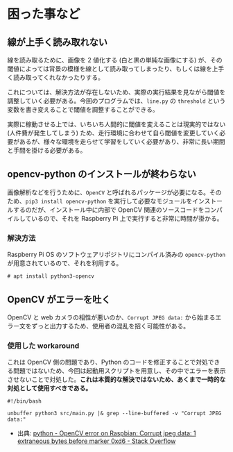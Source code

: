 # 困った事など

## 線が上手く読み取れない

線を読み取るために、画像を 2 値化する (白と黒の単純な画像にする) が、その閾値によっては背景の模様を線として読み取ってしまったり、もしくは線を上手く読み取ってくれなかったりする。

これについては、解決方法が存在しないため、実際の実行結果を見ながら閾値を調整していく必要がある。今回のプログラムでは、`line.py` の `threshold` という変数を書き変えることで閾値を調整することができる。

実際に稼動させる上では、いちいち人間的に閾値を変えることは現実的ではない (人件費が発生してしまう) ため、走行環境に合わせて自ら閾値を変更していく必要があるが、様々な環境を走らせて学習をしていく必要があり、非常に長い期間と手間を掛ける必要がある。

## opencv-python のインストールが終わらない

画像解析などを行うために、`OpenCV` と呼ばれるパッケージが必要になる。そのため、`pip3 install opencv-python` を実行して必要なモジュールをインストールするのだが、インストール中に内部で OpenCV 関連のソースコードをコンパイルしているので、それを Raspberry Pi 上で実行すると非常に時間が掛かる。

### 解決方法

Raspberry Pi OS のソフトウェアリポジトリにコンパイル済みの `opencv-python` が用意されているので、それを利用する。

```
# apt install python3-opencv
```

## OpenCV がエラーを吐く

OpenCV と web カメラの相性が悪いのか、`Corrupt JPEG data:` から始まるエラー文をずっと出力するため、使用者の混乱を招く可能性がある。

### 使用した workaround

これは OpenCV 側の問題であり、Python のコードを修正することで対処できる問題ではないため、今回は起動用スクリプトを用意し、その中でエラーを表示させないことで対処した。**これは本質的な解決ではないため、あくまで一時的な対処として使用すべきである。**

```
#!/bin/bash

unbuffer python3 src/main.py |& grep --line-buffered -v "Corrupt JPEG data:"
```

-   出典: [python - OpenCV error on Raspbian: Corrupt jpeg data: 1 extraneous bytes before marker 0xd6 - Stack Overflow](https://stackoverflow.com/questions/42931346/)

